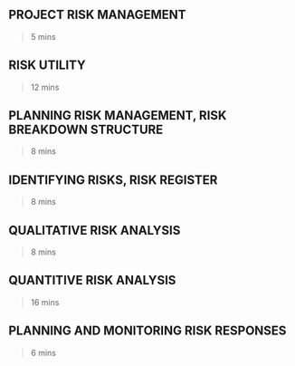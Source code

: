 ## PROJECT RISK MANAGEMENT 
> 5 mins


## RISK UTILITY 
> 12 mins
## PLANNING RISK MANAGEMENT, RISK BREAKDOWN STRUCTURE
>8 mins
## IDENTIFYING RISKS, RISK REGISTER
> 8 mins
## QUALITATIVE RISK ANALYSIS 
> 8 mins
## QUANTITIVE RISK ANALYSIS 
> 16 mins
## PLANNING AND MONITORING RISK RESPONSES 
> 6 mins


